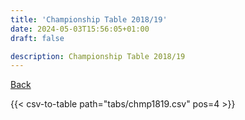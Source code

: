 ```yaml
---
title: 'Championship Table 2018/19'
date: 2024-05-03T15:56:05+01:00
draft: false

description: Championship Table 2018/19
---
```


[Back](/csv-tables/)

{{< csv-to-table path="tabs/chmp1819.csv" pos=4 >}}
